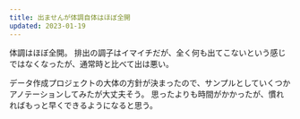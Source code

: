 ```yaml
---
title: 出ませんが体調自体はほぼ全開
updated: 2023-01-19
---
```


体調はほぼ全開。
排出の調子はイマイチだが、全く何も出てこないという感じではなくなったが、通常時と比べて出は悪い。

データ作成プロジェクトの大体の方針が決まったので、サンプルとしていくつかアノテーションしてみたが大丈夫そう。
思ったよりも時間がかかったが、慣れればもっと早くできるようになると思う。
